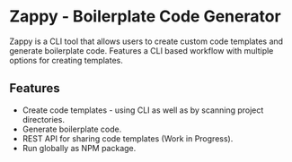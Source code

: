 # Zappy - Boilerplate Code Generator

Zappy is a CLI tool that allows users to create custom code templates and
generate boilerplate code. Features a CLI based workflow with multiple options
for  creating templates.

## Features
- Create code templates - using CLI as well as by scanning project directories.
- Generate boilerplate code.
- REST API for sharing code templates (Work in Progress).
- Run globally as NPM package.